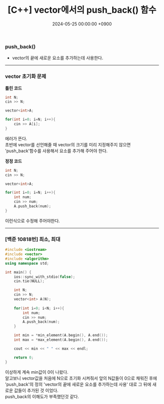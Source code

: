 ﻿---
#classes: wide
#toc: true
#toc_label: "My Table of Contents"
#toc_icon: "cog"
layout: single
title: "[C++] vector에서의 push_back() 함수"
date: "2024-05-25 00:00:00 +0900"
last_modified_at: "2024-05-25 00:00:00 +0900"
categories:
  - C++
tags:
  - c++
  - baekjoon
author_profile: true
sidebar:
    nav: docs
---

### push_back()
- vector의 끝에 새로운 요소를 추가하는데 사용한다.

---
### vector 초기화 문제

**틀린 코드**
```c++
int N;
cin >> N;

vector<int>A;

for(int i=0; i=N; i++){
	cin >> A[i];
}
```

에러가 뜬다.
<br/>초반에 vector를 선언해줄 때 vector의 크기를 미리 지정해주지 않으면 'push_back'함수를 사용해서 요소를 추가해 주어야 한다.

**정정 코드**
```c++
int N;
cin >> N;

vector<int>A;

for(int i=0; i=N; i++){
	int num;
	cin >> num;
	A.push_back(num);
}
```
이런식으로 수정해 주어야한다.

---

### [백준 10818번] 최소, 최대
```c++
#include <iostream>
#include <vector>
#include <algorithm>
using namespace std;

int main() {
    ios::sync_with_stdio(false);
    cin.tie(NULL);

    int N;
    cin >> N;
    vector<int> A(N);
    
    for(int i=0; i<N; i++){
        int num;
        cin >> num;
        A.push_back(num);
    }

    int min = *min_element(A.begin(), A.end());
    int max = *max_element(A.begin(), A.end());

    cout << min << " " << max << endl;

    return 0;
}
```
이상하게 계속 min값이 0이 나왔다.
<br/>알고보니 vector값을 처음에 N으로 초기화 시켜줘서 앞의 N값들이 0으로 채워진 후에 'push_back'의 정의 'vector의 끝에 새로운 요소를 추가하는데 사용' 대로 그 뒤에 새로운 값들이 추가된 것 이었다.
<br/>push_back의 이해도가 부족했던것 같다.